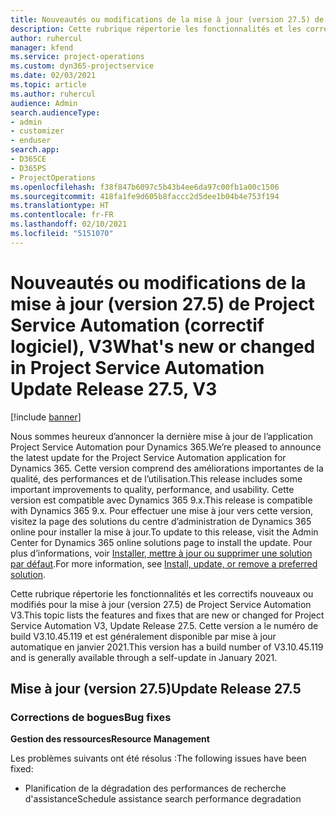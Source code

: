 ```yaml
---
title: Nouveautés ou modifications de la mise à jour (version 27.5) de Project Service Automation (correctif logiciel), V3
description: Cette rubrique répertorie les fonctionnalités et les correctifs disponibles pour la mise à jour (version 27.5), correctif logiciel, V3 de Project Service Automation.
author: ruhercul
manager: kfend
ms.service: project-operations
ms.custom: dyn365-projectservice
ms.date: 02/03/2021
ms.topic: article
ms.author: ruhercul
audience: Admin
search.audienceType:
- admin
- customizer
- enduser
search.app:
- D365CE
- D365PS
- ProjectOperations
ms.openlocfilehash: f38f847b6097c5b43b4ee6da97c00fb1a00c1506
ms.sourcegitcommit: 418fa1fe9d605b8faccc2d5dee1b04b4e753f194
ms.translationtype: HT
ms.contentlocale: fr-FR
ms.lasthandoff: 02/10/2021
ms.locfileid: "5151070"
---
```

# <a name="whats-new-or-changed-in-project-service-automation-update-release-275-v3"></a><span data-ttu-id="21532-103">Nouveautés ou modifications de la mise à jour (version 27.5) de Project Service Automation (correctif logiciel), V3</span><span class="sxs-lookup"><span data-stu-id="21532-103">What's new or changed in Project Service Automation Update Release 27.5, V3</span></span>

[!include [banner](../includes/psa-now-project-operations.md)]

<span data-ttu-id="21532-104">Nous sommes heureux d’annoncer la dernière mise à jour de l’application Project Service Automation pour Dynamics 365.</span><span class="sxs-lookup"><span data-stu-id="21532-104">We’re pleased to announce the latest update for the Project Service Automation application for Dynamics 365.</span></span> <span data-ttu-id="21532-105">Cette version comprend des améliorations importantes de la qualité, des performances et de l’utilisation.</span><span class="sxs-lookup"><span data-stu-id="21532-105">This release includes some important improvements to quality, performance, and usability.</span></span> <span data-ttu-id="21532-106">Cette version est compatible avec Dynamics 365 9.x.</span><span class="sxs-lookup"><span data-stu-id="21532-106">This release is compatible with Dynamics 365 9.x.</span></span> <span data-ttu-id="21532-107">Pour effectuer une mise à jour vers cette version, visitez la page des solutions du centre d’administration de Dynamics 365 online pour installer la mise à jour.</span><span class="sxs-lookup"><span data-stu-id="21532-107">To update to this release, visit the Admin Center for Dynamics 365 online solutions page to install the update.</span></span> <span data-ttu-id="21532-108">Pour plus d’informations, voir [Installer, mettre à jour ou supprimer une solution par défaut](https://docs.microsoft.com/power-platform/admin/install-remove-preferred-solution).</span><span class="sxs-lookup"><span data-stu-id="21532-108">For more information, see [Install, update, or remove a preferred solution](https://docs.microsoft.com/power-platform/admin/install-remove-preferred-solution).</span></span>

<span data-ttu-id="21532-109">Cette rubrique répertorie les fonctionnalités et les correctifs nouveaux ou modifiés pour la mise à jour (version 27.5) de Project Service Automation V3.</span><span class="sxs-lookup"><span data-stu-id="21532-109">This topic lists the features and fixes that are new or changed for Project Service Automation V3, Update Release 27.5.</span></span> <span data-ttu-id="21532-110">Cette version a le numéro de build V3.10.45.119 et est généralement disponible par mise à jour automatique en janvier 2021.</span><span class="sxs-lookup"><span data-stu-id="21532-110">This version has a build number of V3.10.45.119 and is generally available through a self-update in January 2021.</span></span>

## <a name="update-release-275"></a><span data-ttu-id="21532-111">Mise à jour (version 27.5)</span><span class="sxs-lookup"><span data-stu-id="21532-111">Update Release 27.5</span></span>

### <a name="bug-fixes"></a><span data-ttu-id="21532-112">Corrections de bogues</span><span class="sxs-lookup"><span data-stu-id="21532-112">Bug fixes</span></span>


<span data-ttu-id="21532-113">**Gestion des ressources**</span><span class="sxs-lookup"><span data-stu-id="21532-113">**Resource Management**</span></span>

<span data-ttu-id="21532-114">Les problèmes suivants ont été résolus :</span><span class="sxs-lookup"><span data-stu-id="21532-114">The following issues have been fixed:</span></span>

- <span data-ttu-id="21532-115">Planification de la dégradation des performances de recherche d'assistance</span><span class="sxs-lookup"><span data-stu-id="21532-115">Schedule assistance search performance degradation</span></span>

